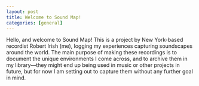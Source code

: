 ```yaml
---
layout: post
title: Welcome to Sound Map!
categories: [general]
---
```


Hello, and welcome to Sound Map! This is a project by New York-based recordist Robert Irish (me), logging my experiences capturing soundscapes around the world. The main purpose of making these recordings is to document the unique environments I come across, and to archive them in my library—they might end up being used in music or other projects in future, but for now I am setting out to capture them without any further goal in mind. <!--more-->